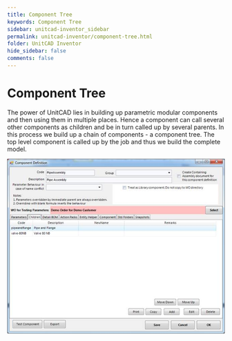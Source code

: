 ```yaml
---
title: Component Tree
keywords: Component Tree
sidebar: unitcad-inventor_sidebar
permalink: unitcad-inventor/component-tree.html
folder: UnitCAD Inventor
hide_sidebar: false
comments: false
---
```

# Component Tree



The power of UnitCAD lies in building up parametric modular components and then using them in multiple places. Hence a component can call several other components as children and be in turn called up by several parents. In this process we build up a chain of components - a component tree. The top level component is called up by the job and thus we build the complete model.

![](/images/component-tree.jpg)


